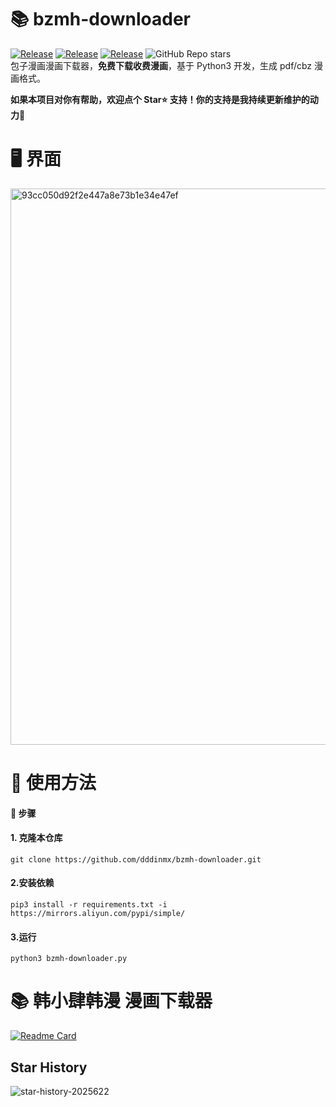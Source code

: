 # 📚 bzmh-downloader
<a href="https://github.com/dddinmx/bzmh-downloader"><img alt="Release" src="https://img.shields.io/badge/crawler-bule"></a>
<a href="https://github.com/dddinmx/bzmh-downloader"><img alt="Release" src="https://img.shields.io/badge/python-3.8%2B-8A2BE2"></a>
<a href="https://github.com/dddinmx/bzmh-downloader"><img alt="Release" src="https://img.shields.io/badge/Version-1.3.1-yellow"></a>
![GitHub Repo stars](https://img.shields.io/github/stars/dddinmx/bzmh-downloader?color=gree)  
包子漫画漫画下载器，**免费下载收费漫画**，基于 Python3 开发，生成 pdf/cbz 漫画格式。  

**如果本项目对你有帮助，欢迎点个 Star⭐ 支持！你的支持是我持续更新维护的动力🙏**

# 🖥️ 界面

<img width="890" alt="93cc050d92f2e447a8e73b1e34e47ef" src="https://github.com/user-attachments/assets/a6844f9e-7d61-43af-b70f-4a9991b97f31" />  

# 📖 使用方法

#### 📝 步骤

#### 1. 克隆本仓库

```
git clone https://github.com/dddinmx/bzmh-downloader.git
```

#### 2.安装依赖

```
pip3 install -r requirements.txt -i https://mirrors.aliyun.com/pypi/simple/
```

#### 3.运行
```
python3 bzmh-downloader.py
```

# 📚 韩小肆韩漫 漫画下载器
[![Readme Card](https://github-readme-stats.vercel.app/api/pin/?username=dddinmx&repo=mxs-downloader)](https://github.com/dddinmx/mxs-downloader)

## Star History
![star-history-2025622](https://github.com/user-attachments/assets/7e5e7f91-a419-45bb-a6fb-664c6955c41d)





